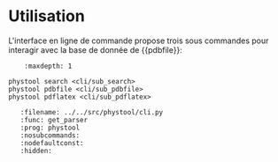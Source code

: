 # Utilisation

L'interface en ligne de commande propose trois sous commandes pour interagir
avec la base de donnée de {{pdbfile}}:

```{toctree}
    :maxdepth: 1

phystool search <cli/sub_search>
phystool pdbfile <cli/sub_pdbfile>
phystool pdflatex <cli/sub_pdflatex>
```

```{argparse}
   :filename: ../../src/phystool/cli.py
   :func: get_parser
   :prog: phystool
   :nosubcommands: 
   :nodefaultconst: 
   :hidden:
```
